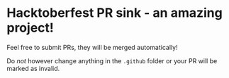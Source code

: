 # Hacktoberfest PR sink - an amazing project!

Feel free to submit PRs, they will be merged automatically!

Do *not* however change anything in the `.github` folder or your PR will be marked as invalid.
